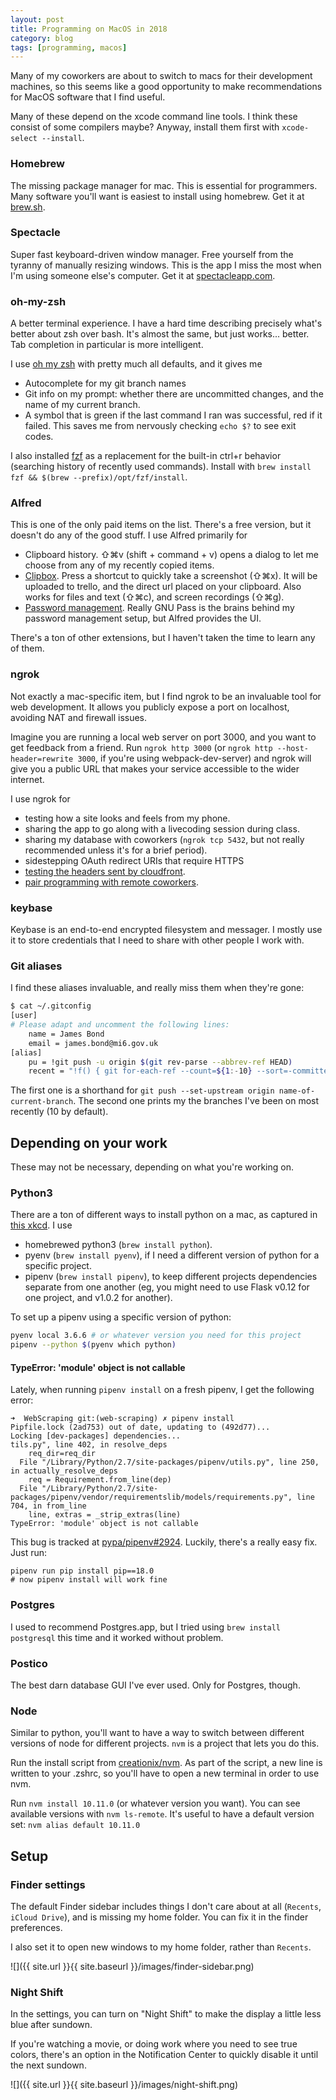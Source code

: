 ```yaml
---
layout: post
title: Programming on MacOS in 2018
category: blog
tags: [programming, macos]
---
```


Many of my coworkers are about to switch to macs for their development machines, so this seems like a good opportunity to make recommendations for MacOS software that I find useful.

Many of these depend on the xcode command line tools. I think these consist of some compilers maybe? Anyway, install them first with `xcode-select --install`.

### Homebrew

The missing package manager for mac. This is essential for programmers. Many software you'll want is easiest to install using homebrew. Get it at [brew.sh](https://brew.sh/).

### Spectacle

Super fast keyboard-driven window manager. Free yourself from the tyranny of manually resizing windows. This is the app I miss the most when I'm using someone else's computer. Get it at [spectacleapp.com](https://www.spectacleapp.com/).

### oh-my-zsh

A better terminal experience. I have a hard time describing precisely what's better about zsh over bash. It's almost the same, but just works... better. Tab completion in particular is more intelligent.

I use [oh my zsh](https://ohmyz.sh/) with pretty much all defaults, and it gives me

- Autocomplete for my git branch names
- Git info on my prompt: whether there are uncommitted changes, and the name of my current branch.
- A symbol that is green if the last command I ran was successful, red if it failed. This saves me from nervously checking `echo $?` to see exit codes.

I also installed [fzf](https://remysharp.com/2018/08/23/cli-improved#fzf--ctrlr) as a replacement for the built-in ctrl+r behavior (searching history of recently used commands). Install with `brew install fzf && $(brew --prefix)/opt/fzf/install`.

### Alfred

This is one of the only paid items on the list. There's a free version, but it doesn't do any of the good stuff. I use Alfred primarily for

- Clipboard history. ⇧⌘v (shift + command + v) opens a dialog to let me choose from any of my recently copied items.
- [Clipbox](https://github.com/bgschiller/alfred-clipbox). Press a shortcut to quickly take a screenshot (⇧⌘x). It will be uploaded to trello, and the direct url placed on your clipboard. Also works for files and text (⇧⌘c), and screen recordings (⇧⌘g).
- [Password management](https://brianschiller.com/blog/2016/08/31/gnu-pass-alfred). Really GNU Pass is the brains behind my password management setup, but Alfred provides the UI.

There's a ton of other extensions, but I haven't taken the time to learn any of them.

### ngrok

Not exactly a mac-specific item, but I find ngrok to be an invaluable tool for web development. It allows you publicly expose a port on localhost, avoiding NAT and firewall issues.

Imagine you are running a local web server on port 3000, and you want to get feedback from a friend. Run `ngrok http 3000` (or `ngrok http --host-header=rewrite 3000`, if you're using webpack-dev-server) and ngrok will give you a public URL that makes your service accessible to the wider internet.

I use ngrok for
- testing how a site looks and feels from my phone.
- sharing the app to go along with a livecoding session during class.
- sharing my database with coworkers (`ngrok tcp 5432`, but not really recommended unless it's for a brief period).
- sidestepping OAuth redirect URIs that require HTTPS
- [testing the headers sent by cloudfront](https://brianschiller.com/blog/2018/10/24/cloudfront-host-header).
- [pair programming with remote coworkers](https://brianschiller.com/blog/2014/07/18/pair-programming-wemux).

### keybase

Keybase is an end-to-end encrypted filesystem and messager. I mostly use it to store credentials that I need to share with other people I work with.

### Git aliases

I find these aliases invaluable, and really miss them when they're gone:

```bash
$ cat ~/.gitconfig
[user]
# Please adapt and uncomment the following lines:
	name = James Bond
	email = james.bond@mi6.gov.uk
[alias]
	pu = !git push -u origin $(git rev-parse --abbrev-ref HEAD)
	recent = "!f() { git for-each-ref --count=${1:-10} --sort=-committerdate refs/heads/ --format='%(refname:short)'; }; f"
```

The first one is a shorthand for `git push --set-upstream origin name-of-current-branch`. The second one prints my the branches I've been on most recently (10 by default).

## Depending on your work

These may not be necessary, depending on what you're working on.

### Python3

There are a ton of different ways to install python on a mac, as captured in [this xkcd](https://xkcd.com/1987/). I use

- homebrewed python3 (`brew install python`).
- pyenv (`brew install pyenv`), if I need a different version of python for a specific project.
- pipenv (`brew install pipenv`), to keep different projects dependencies separate from one another (eg, you might need to use Flask v0.12 for one project, and v1.0.2 for another).

To set up a pipenv using a specific version of python:

```bash
pyenv local 3.6.6 # or whatever version you need for this project
pipenv --python $(pyenv which python)
```

#### TypeError: 'module' object is not callable

Lately, when running `pipenv install` on a fresh pipenv, I get the following error:

```
➜  WebScraping git:(web-scraping) ✗ pipenv install
Pipfile.lock (2ad753) out of date, updating to (492d77)...
Locking [dev-packages] dependencies...
tils.py", line 402, in resolve_deps
    req_dir=req_dir
  File "/Library/Python/2.7/site-packages/pipenv/utils.py", line 250, in actually_resolve_deps
    req = Requirement.from_line(dep)
  File "/Library/Python/2.7/site-packages/pipenv/vendor/requirementslib/models/requirements.py", line 704, in from_line
    line, extras = _strip_extras(line)
TypeError: 'module' object is not callable
```

This bug is tracked at [pypa/pipenv#2924](https://github.com/pypa/pipenv/issues/2924). Luckily, there's a really easy fix. Just run:

```
pipenv run pip install pip==18.0
# now pipenv install will work fine
```

### Postgres

I used to recommend Postgres.app, but I tried using `brew install postgresql` this time and it worked without problem.

### Postico

The best darn database GUI I've ever used. Only for Postgres, though.

### Node

Similar to python, you'll want to have a way to switch between different versions of node for different projects. `nvm` is a project that lets you do this.

Run the install script from [creationix/nvm](https://github.com/creationix/nvm#install-script). As part of the script, a new line is written to your .zshrc, so you'll have to open a new terminal in order to use nvm.

Run `nvm install 10.11.0` (or whatever version you want). You can see available versions with `nvm ls-remote`. It's useful to have a default version set: `nvm alias default 10.11.0`

## Setup

### Finder settings

The default Finder sidebar includes things I don't care about at all (`Recents`, `iCloud Drive`), and is missing my home folder. You can fix it in the finder preferences.

I also set it to open new windows to my home folder, rather than `Recents`.

![]({{ site.url }}{{ site.baseurl }}/images/finder-sidebar.png)

### Night Shift

In the settings, you can turn on "Night Shift" to make the display a little less blue after sundown.

If you're watching a movie, or doing work where you need to see true colors, there's an option in the Notification Center to quickly disable it until the next sundown.

![]({{ site.url }}{{ site.baseurl }}/images/night-shift.png)
